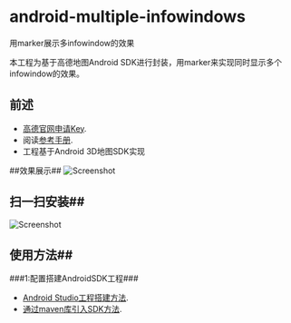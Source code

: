 # android-multiple-infowindows
用marker展示多infowindow的效果

本工程为基于高德地图Android SDK进行封装，用marker来实现同时显示多个infowindow的效果。
## 前述 ##
- [高德官网申请Key](http://lbs.amap.com/dev/#/).
- 阅读[参考手册](http://a.amap.com/lbs/static/unzip/Android_Map_Doc/index.html).
- 工程基于Android 3D地图SDK实现

##效果展示##
![Screenshot]( https://github.com/amap-demo/android-multiple-infowindows/raw/master/apk/picture.png )

## 扫一扫安装##
![Screenshot]( https://github.com/amap-demo/android-multiple-infowindows/raw/master/apk/1479350416.png )

## 使用方法##
###1:配置搭建AndroidSDK工程###
- [Android Studio工程搭建方法](http://lbs.amap.com/api/android-sdk/guide/creat-project/android-studio-creat-project/#add-jars).
- [通过maven库引入SDK方法](http://lbsbbs.amap.com/forum.php?mod=viewthread&tid=18786).
